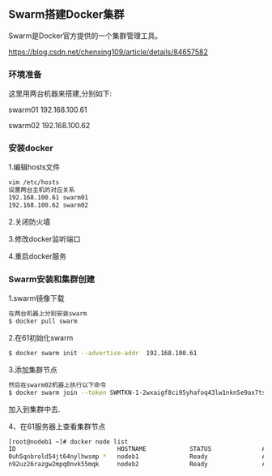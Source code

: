 ## Swarm搭建Docker集群
Swarm是Docker官方提供的一个集群管理工具。

https://blog.csdn.net/chenxing109/article/details/84657582

### 环境准备
这里用两台机器来搭建,分别如下:

swarm01  192.168.100.61

swarm02  192.168.100.62

### 安装docker

1.编辑hosts文件
```bash
vim /etc/hosts
设置两台主机的对应关系
192.168.100.61 swarm01
192.168.100.62 swarm02
```
2.关闭防火墙

3.修改docker监听端口

4.重启docker服务

### Swarm安装和集群创建
1.swarm镜像下载
```bash
在两台机器上分别安装swarm
$ docker pull swarm
```
2.在61初始化swarm
```bash
$ docker swarm init --advertise-addr  192.168.100.61
```
3.添加集群节点
```bash
然后在swarm02机器上执行以下命令
$ docker swarm join --token SWMTKN-1-2wxaigf8ci95yhafoq43lw1nkn5e9ax7tsnn4bibofpz8h9yt2-8hw0144i6f9itsfnvksoc29d1 192.168.100.61:2377
```
加入到集群中去.

4、在61服务器上查看集群节点
```bash
[root@nodeb1 ~]# docker node list
ID                            HOSTNAME            STATUS              AVAILABILITY        MANAGER STATUS      ENGINE VERSION
0uh5qnbrold54jt64nylhwsmp *   nodeb1              Ready               Active              Leader              19.03.8
n92uz26razgw2mpq0nvk55mqk     nodeb2              Ready               Active                                  19.03.5
```
